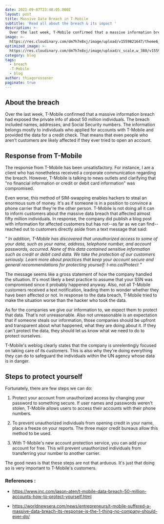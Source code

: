 ```yaml
---
date: 2021-09-07T23:48:05.000Z
layout: post
title: Massive Data Breach in T-Mobile 
subtitle: 'Read all about the breach & its impact '
description: >-
  Over the last week, T-Mobile confirmed that a massive information breach had exposed the private info of about 50 million individuals.
image: >-
  https://res.cloudinary.com/dm7h7e8xj/image/upload/v1559821647/theme6_qeeojf.jpg
optimized_image: >-
  https://res.cloudinary.com/dm7h7e8xj/image/upload/c_scale,w_380/v1559821647/theme6_qeeojf.jpg
category: blog
tags:
  - breach
  -T-Mobile
  - blog
author: thiagorossener
paginate: true
---
```


##  About the breach 

Over the last week, T-Mobile confirmed that a massive information breach had exposed the private info of about 50 million individuals. The breach included names, addresses, and Social Security numbers. The information belongs mostly to individuals who applied for accounts with T-Mobile and provided the data for a credit check. That means that even people who aren't customers are likely affected if they ever tried to open an account. 

##  Response from T-Mobile

The response from T-Mobile has been unsatisfactory. For instance, I am a client who has nonetheless received a corporate communication regarding the breach. However, T-Mobile is talking to news outlets and clarifying that "no financial information or credit or debit card information" was compromised. 

Even worse, this method of SIM-swapping enables hackers to steal an enormous sum of money. It's as if someone is in a position to convince a phone carrier that they're the other person.
T-Mobile is not doing all it can to inform customers about the massive data breach that affected almost fifty million individuals. In response, the company did publish a blog post with information for affected customers but has not--as far as we can find--reached out to customers directly aside from a text message that said:

<cite>" In addition, T-Mobile has discovered that unauthorized access to some of your data, such as your name, address, telephone number, and account passwords, occurred. None of this data contained sensitive information such as credit or debit card data. We take the protection of our customers seriously. Learn more about practices that keep your account secure and general recommendations for protecting yourself: t-mo.co/Protect "</cite>

The message seems like a gross statement of how the company handled the situation. It's most likely a best practice to assume that your SSN was compromised since it probably happened anyway. Also, not all T-Mobile customers received a text notification, leading them to wonder whether they have been affected or not.
In response to the data breach, T-Mobile tried to make the situation worse than the hacker who took the data. 

As for the companies we give our information to, we expect them to protect that data. That's not unreasonable. Also not unreasonable is an expectation that if someone steals our information, those companies should be upfront and transparent about what happened, what they are doing about it. If they can't protect the data, they should let us know what we need to do to protect ourselves. 

T-Mobile's weblog clearly states that the company is unrelentingly focused on taking care of its customers. This is also why they're doing everything they can do to safeguard the individuals within the UN agency whose data is in danger.

## Steps to protect yourself 

Fortunately, there are few steps we can do:

1. Protect your account from unauthorized access by changing your password to something secure. If user names and passwords weren't stolen, T-Mobile allows users to access their accounts with their phone numbers.

2. To prevent unauthorized individuals from opening credit in your name, place a freeze on your reports. The three major credit bureaus allow this method to be used.

3. With T-Mobile's new account protection service, you can add your account for free. This will prevent unauthorized individuals from transferring your number to another carrier.

The good news is that these steps are not that arduous. It's just that doing so is very important to T-Mobile's customers.

### References : 
* https://www.inc.com/jason-aten/t-mobile-data-breach-50-million-accounts-how-to-protect-yourself.html

* https://worldnewsera.com/news/entrepreneurs/t-mobile-suffered-a-massive-data-breach-its-response-is-the-1-thing-no-company-should-ever-do/
